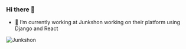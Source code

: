 ### Hi there 👋

- 🔭 I’m currently working at Junkshon working on their platform using Django and React

![Junkshon](https://static.wixstatic.com/media/f650cc_1b0e60a83b2c4486a06ca793ee71c874~mv2.png/v1/fill/w_158,h_52,al_c,q_85,usm_0.66_1.00_0.01/f650cc_1b0e60a83b2c4486a06ca793ee71c874~mv2.webp)
<!--
**DominicNew/DominicNew** is a ✨ _special_ ✨ repository because its `README.md` (this file) appears on your GitHub profile.

Here are some ideas to get you started:


- 🌱 I’m currently learning ...
- 👯 I’m looking to collaborate on ...
- 🤔 I’m looking for help with ...
- 💬 Ask me about ...
- 📫 How to reach me: ...
- 😄 Pronouns: ...
- ⚡ Fun fact: ...
-->
